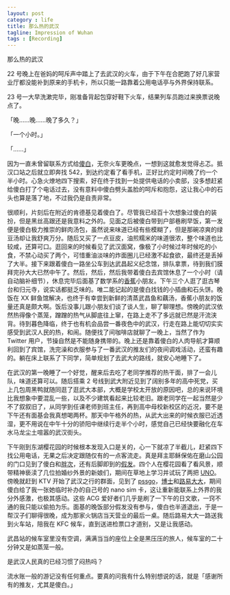 ```yaml
---
layout: post
category : life
title: 那么热的武汉
tagline: Impression of Wuhan
tags : [Recording]
---
```


那么热的武汉

22 号晚上在爸妈的呵斥声中踏上了去武汉的火车，由于下午在合肥跑了好几家营业厅都没能补到原来的手机卡，所以只能一路靠着公用电话亭与外界保持联系。

23 号一大早洗漱完毕，刚准备背起包穿好鞋下火车，结果列车员跑过来换票说晚点了。

「晚……晚……晚了多久？」

「一个小时。」

「……」

因为一直未曾留联系方式给[傻白](https://twitter.com/gujiling)，无奈火车更晚点，一想到这就愈发觉得忐忑。抵汉口站之后就立即奔找 542，到达约定看了看手机，正好比约定时间晚了约一个半小时。心急火燎地四下搜索，好在终于找到一处提供电话的小卖部，没多想赶紧给傻白打了个电话过去，没有意料中傻白劈头盖脸的呵斥和抱怨，这让我心中的石头也算是落了地，不过我仍是自责非常。

很顺利，片刻后在附近的肯德基见着傻白了。尽管我已经百十次想象过傻白的装扮，但是黑丝高跟还是我意料之外的。见面之后被傻白带到户部巷刷早饭，第一发便是傻白极力推崇的鲜肉汤包，虽然说来味道已经有些模糊了，但是那碗凉爽的绿豆汤却让我舒爽万分。随后又买了一点豆皮，油煎糯米的味道很浓，整个味道也比较咸，还算可口。逛回来的时候看见了武汉面窝，像极了小时候过年时候吃的小食，不禁心动买了两个，可惜重油淡味的炸面圈儿已经激不起食欲，最终还是丢掉了大半。接下来跟着傻白一路坐公车到达武昌起义纪念馆，排队拿票，待到我们膜拜完孙大大已然中午了。然后，然后，然后我带着傻白去宾馆休息了一个小时（请自动脑补细节），休息完毕后面基了数学系的[香蕉](https://twitter.com/0soun0)小朋友。下午三个人逛了逛古琴台和归元寺，说实话都挺乏味的。唯二能记起的是傻白找钱的小插曲和石头饼。晚饭在 XX 鲜鱼馆解决，也终于有幸尝到新鲜的清蒸武昌鱼和藕汤，香蕉小朋友的饭量还真是颇大啊。饭后没事儿跟小朋友们谈了谈人生，聊了聊理想。傍晚的武汉依然热得像个蒸笼，蹭蹭的热气从脚底往上窜，在路上走不了多远就已然是汗流浃背。待到暮色降临，终于也有机会品尝一番夜色中的武汉，行走在路上能切切实实感受到武汉人民的热，和闹。随便找了间咖啡店就聊了一晚上，当然了作为 Twitter 用户，节操自然是不能随身携带的。晚上还是靠着傻白的人肉导航才算顺利回到了宾馆，洗完澡和衣服参与了一番武汉的推友们的夜间调戏活动，还蛮有趣的。躺在床上联系了下同学，简单规划了去武大的路线，就安心地睡下了。

在武汉的第一晚睡了一个好觉，醒来后去吃了老同学推荐的热干面，排了一会儿队，味道还算可以。随后搭乘 2 号线到武大附近见到了阔别多年的高中死党，买上几包周黑鸭就随同逛了逛武大本部，大概是学校太开放的原因吧，总的来说环境比我想象中要混乱一些，以及不少建筑看起来比较老旧。跟老同学在一起当然是少不了叙叙旧了，从同学到任课老师到班主任，再到高中母校新校区的近况，要不是下午还有面基会我真想喝两杯。那天中午格外的热，从武大出来的时候衣服已近透湿，更不用说在中午十分的骄阳中继续行走半个小时，感觉自己已经快要融化在车水马龙尘土喧嚣的武汉街头。

下午刚到东湖樱花园的时候根本发现入口是关的，心一下就凉了半截儿，赶紧四下找公用电话，无果之后决定跟随仅有的一点客流走。真是拜主耶稣保佑在磨山公园的门口见到了傻白和[胖次](https://twitter.com/GiyyaPan)，还有后脚即到的[假发](https://twitter.com/Rieya)。四个人在樱花园看了看风景，顺带精神亵渎了几位拍婚纱外景的新娘们，期间在草地上学习并试玩了两把 [UNO](http://en.wikipedia.org/wiki/Uno_(card_game))。傍晚就赶到 KTV 开始了武汉之行的群面，见到了 [pssgo](https://twitter.com/pssgo)，[博士](https://twitter.com/SennoNing)和[路易大大](https://twitter.com/fdb713)，期间傻白给了我一张她临时补办的自己号的 nano sim 卡，这让重新能联系上外界的我分外感激，也极其感动。这些 ACG 爱好者们几乎是刷了一下午的日文歌，一窍不通的我只能以偷拍为乐。面基的晚饭部分假发没有参与，傻白也半道退出，于是一帮汉子们聊得很晚，成为那家火锅店当天营业的最后一桌。随后路易大大一路送我到火车站，陪我在 KFC 候车，直到送进检票口才道别，又是让我感动。

武昌站的候车室里没有空调，满满当当的座位上全是黑压压的旅人，候车室的二十分钟又是如蒸笼一般。

是武汉人民真的已经习惯了闷热吗？

流水账一般的游记没有任何重点。要真的问我有什么特别想说的话，就是「感谢所有的推友，尤其是傻白。」